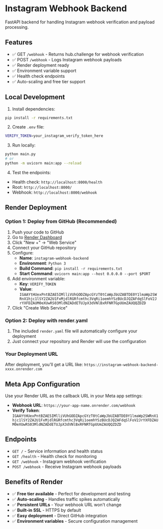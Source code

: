 # Instagram Webhook Backend

FastAPI backend for handling Instagram webhook verification and payload processing.

## Features

- ✅ GET `/webhook` - Returns hub.challenge for webhook verification
- ✅ POST `/webhook` - Logs Instagram webhook payloads
- ✅ Render deployment ready
- ✅ Environment variable support
- ✅ Health check endpoints
- ✅ Auto-scaling and free tier support

## Local Development

1. Install dependencies:
```bash
pip install -r requirements.txt
```

2. Create `.env` file:
```bash
VERIFY_TOKEN=your_instagram_verify_token_here
```

3. Run locally:
```bash
python main.py
# or
python -m uvicorn main:app --reload
```

4. Test the endpoints:
- Health check: `http://localhost:8000/health`
- Root: `http://localhost:8000/`
- Webhook: `http://localhost:8000/webhook`

## Render Deployment

### Option 1: Deploy from GitHub (Recommended)

1. Push your code to GitHub
2. Go to [Render Dashboard](https://dashboard.render.com/)
3. Click "New +" → "Web Service"
4. Connect your GitHub repository
5. Configure:
   - **Name**: `instagram-webhook-backend`
   - **Environment**: `Python 3`
   - **Build Command**: `pip install -r requirements.txt`
   - **Start Command**: `uvicorn main:app --host 0.0.0.0 --port $PORT`
6. Add environment variable:
   - **Key**: `VERIFY_TOKEN`
   - **Value**: `IGAAYtHUexPntBZAE5IMlliVUhGODZApcGYzT0tCaWpJbUZABTDE0Y1lmaWp2SWRnX1hjc1lSY2ZA2U1FxMjdlRGRfcmthc3VqRi1oemhYSzBUcDJQZAFdqSlFoV2JrYXFDZAUM0eXUwRS03MldNZADdETUJpX3dVNlBxRFNRTGpUUmZAUQQZDZD`
7. Click "Create Web Service"

### Option 2: Deploy with render.yaml

1. The included `render.yaml` file will automatically configure your deployment
2. Just connect your repository and Render will use the configuration

### Your Deployment URL

After deployment, you'll get a URL like: `https://instagram-webhook-backend-xxxx.onrender.com`

## Meta App Configuration

Use your Render URL as the callback URL in your Meta app settings:
- **Webhook URL**: `https://your-app-name.onrender.com/webhook`
- **Verify Token**: `IGAAYtHUexPntBZAE5IMlliVUhGODZApcGYzT0tCaWpJbUZABTDE0Y1lmaWp2SWRnX1hjc1lSY2ZA2U1FxMjdlRGRfcmthc3VqRi1oemhYSzBUcDJQZAFdqSlFoV2JrYXFDZAUM0eXUwRS03MldNZADdETUJpX3dVNlBxRFNRTGpUUmZAUQQZDZD`

## Endpoints

- `GET /` - Service information and health status
- `GET /health` - Health check for monitoring
- `GET /webhook` - Instagram webhook verification
- `POST /webhook` - Receive Instagram webhook payloads

## Benefits of Render

- ✅ **Free tier available** - Perfect for development and testing
- ✅ **Auto-scaling** - Handles traffic spikes automatically
- ✅ **Persistent URLs** - Your webhook URL won't change
- ✅ **Built-in SSL** - HTTPS by default
- ✅ **Easy deployment** - Direct GitHub integration
- ✅ **Environment variables** - Secure configuration management